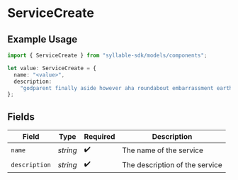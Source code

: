 # ServiceCreate

## Example Usage

```typescript
import { ServiceCreate } from "syllable-sdk/models/components";

let value: ServiceCreate = {
  name: "<value>",
  description:
    "godparent finally aside however aha roundabout embarrassment earth wildly frank",
};
```

## Fields

| Field                          | Type                           | Required                       | Description                    |
| ------------------------------ | ------------------------------ | ------------------------------ | ------------------------------ |
| `name`                         | *string*                       | :heavy_check_mark:             | The name of the service        |
| `description`                  | *string*                       | :heavy_check_mark:             | The description of the service |